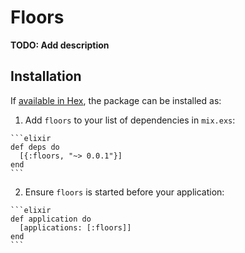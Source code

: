 # Floors

**TODO: Add description**

## Installation

If [available in Hex](https://hex.pm/docs/publish), the package can be installed as:

  1. Add `floors` to your list of dependencies in `mix.exs`:

    ```elixir
    def deps do
      [{:floors, "~> 0.0.1"}]
    end
    ```

  2. Ensure `floors` is started before your application:

    ```elixir
    def application do
      [applications: [:floors]]
    end
    ```

